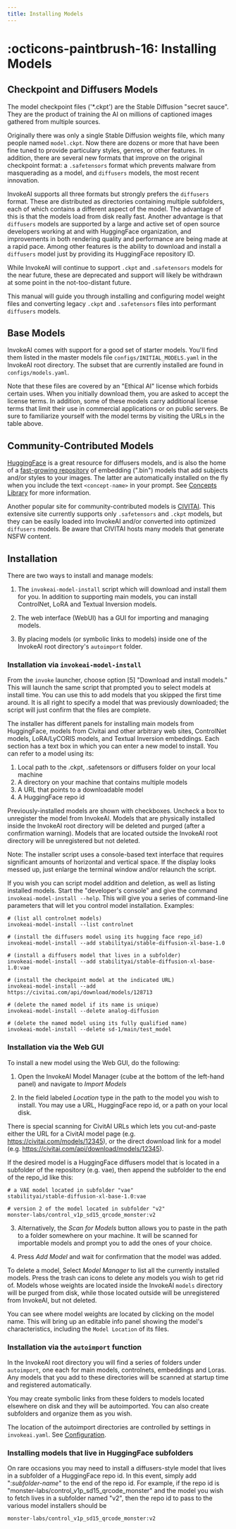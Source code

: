 ```yaml
---
title: Installing Models
---
```


# :octicons-paintbrush-16: Installing Models

## Checkpoint and Diffusers Models

The model checkpoint files ('\*.ckpt') are the Stable Diffusion
"secret sauce". They are the product of training the AI on millions of
captioned images gathered from multiple sources.

Originally there was only a single Stable Diffusion weights file,
which many people named `model.ckpt`. Now there are dozens or more
that have been fine tuned to provide particulary styles, genres, or
other features. In addition, there are several new formats that
improve on the original checkpoint format: a `.safetensors` format
which prevents malware from masquerading as a model, and `diffusers`
models, the most recent innovation.

InvokeAI supports all three formats but strongly prefers the
`diffusers` format. These are distributed as directories containing
multiple subfolders, each of which contains a different aspect of the
model. The advantage of this is that the models load from disk really
fast. Another advantage is that `diffusers` models are supported by a
large and active set of open source developers working at and with
HuggingFace organization, and improvements in both rendering quality
and performance are being made at a rapid pace. Among other features
is the ability to download and install a `diffusers` model just by
providing its HuggingFace repository ID.

While InvokeAI will continue to support `.ckpt` and `.safetensors`
models for the near future, these are deprecated and support will
likely be withdrawn at some point in the not-too-distant future.

This manual will guide you through installing and configuring model
weight files and converting legacy `.ckpt` and `.safetensors` files
into performant `diffusers` models.

## Base Models

InvokeAI comes with support for a good set of starter models. You'll
find them listed in the master models file
`configs/INITIAL_MODELS.yaml` in the InvokeAI root directory. The
subset that are currently installed are found in
`configs/models.yaml`.

Note that these files are covered by an "Ethical AI" license which
forbids certain uses. When you initially download them, you are asked
to accept the license terms. In addition, some of these models carry
additional license terms that limit their use in commercial
applications or on public servers. Be sure to familiarize yourself
with the model terms by visiting the URLs in the table above.

## Community-Contributed Models

[HuggingFace](https://huggingface.co/models?library=diffusers)
is a great resource for diffusers models, and is also the home of a
[fast-growing repository](https://huggingface.co/sd-concepts-library)
of embedding (".bin") models that add subjects and/or styles to your
images. The latter are automatically installed on the fly when you
include the text `<concept-name>` in your prompt. See [Concepts
Library](../features/CONCEPTS.md) for more information.

Another popular site for community-contributed models is
[CIVITAI](https://civitai.com). This extensive site currently supports
only `.safetensors` and `.ckpt` models, but they can be easily loaded
into InvokeAI and/or converted into optimized `diffusers` models. Be
aware that CIVITAI hosts many models that generate NSFW content.

## Installation

There are two ways to install and manage models:

1. The `invokeai-model-install` script which will download and install
them for you.  In addition to supporting main models, you can install
ControlNet, LoRA and Textual Inversion models.

2. The web interface (WebUI) has a GUI for importing and managing
   models.

3. By placing models (or symbolic links to models) inside one of the
InvokeAI root directory's `autoimport` folder.

### Installation via `invokeai-model-install`

From the `invoke` launcher, choose option [5] "Download and install
models." This will launch the same script that prompted you to select
models at install time. You can use this to add models that you
skipped the first time around. It is all right to specify a model that
was previously downloaded; the script will just confirm that the files
are complete.

The installer has different panels for installing main models from
HuggingFace, models from Civitai and other arbitrary web sites,
ControlNet models, LoRA/LyCORIS models, and Textual Inversion
embeddings. Each section has a text box in which you can enter a new
model to install. You can refer to a model using its:

1. Local path to the .ckpt, .safetensors or diffusers folder on your local machine
2. A directory on your machine that contains multiple models
3. A URL that points to a downloadable model
4. A HuggingFace repo id

Previously-installed models are shown with checkboxes. Uncheck a box
to unregister the model from InvokeAI. Models that are physically
installed inside the InvokeAI root directory will be deleted and
purged (after a confirmation warning). Models that are located outside
the InvokeAI root directory will be unregistered but not deleted.

Note: The installer script uses a console-based text interface that requires
significant amounts of horizontal and vertical space. If the display
looks messed up, just enlarge the terminal window and/or relaunch the
script.

If you wish you can script model addition and deletion, as well as
listing installed models. Start the "developer's console" and give the
command `invokeai-model-install --help`. This will give you a series
of command-line parameters that will let you control model
installation. Examples:

```
# (list all controlnet models)
invokeai-model-install --list controlnet

# (install the diffusers model using its hugging face repo_id)
invokeai-model-install --add stabilityai/stable-diffusion-xl-base-1.0

# (install a diffusers model that lives in a subfolder)
invokeai-model-install --add stabilityai/stable-diffusion-xl-base-1.0:vae

# (install the checkpoint model at the indicated URL)
invokeai-model-install --add https://civitai.com/api/download/models/128713

# (delete the named model if its name is unique)
invokeai-model-install --delete analog-diffusion

# (delete the named model using its fully qualified name)
invokeai-model-install --delete sd-1/main/test_model
```

### Installation via the Web GUI

To install a new model using the Web GUI, do the following:

1. Open the InvokeAI Model Manager (cube at the bottom of the
left-hand panel) and navigate to *Import Models*

2. In the field labeled *Location* type in the path to the model you
wish to install. You may use a URL, HuggingFace repo id, or a path on
your local disk.

There is special scanning for CivitAI URLs which lets
you cut-and-paste either the URL for a CivitAI model page
(e.g. https://civitai.com/models/12345), or the direct download link
for a model (e.g. https://civitai.com/api/download/models/12345).

If the desired model is a HuggingFace diffusers model that is located
in a subfolder of the repository (e.g. vae), then append the subfolder
to the end of the repo_id like this:

```
# a VAE model located in subfolder "vae"
stabilityai/stable-diffusion-xl-base-1.0:vae

# version 2 of the model located in subfolder "v2"
monster-labs/control_v1p_sd15_qrcode_monster:v2

```

3. Alternatively, the *Scan for Models* button allows you to paste in
the path to a folder somewhere on your machine. It will be scanned for
importable models and prompt you to add the ones of your choice.

4. Press *Add Model* and wait for confirmation that the model
was added.

To delete a model, Select *Model Manager* to list all the currently
installed models. Press the trash can icons to delete any models you
wish to get rid of. Models whose weights are located inside the
InvokeAI `models` directory will be purged from disk, while those
located outside will be unregistered from InvokeAI, but not deleted.

You can see where model weights are located by clicking on the model name.
This will bring up an editable info panel showing the model's characteristics,
including the `Model Location` of its files.

### Installation via the `autoimport` function

In the InvokeAI root directory you will find a series of folders under
`autoimport`, one each for main models, controlnets, embeddings and
Loras.  Any models that you add to these directories will be scanned
at startup time and registered automatically.

You may create symbolic links from these folders to models located
elsewhere on disk and they will be autoimported. You can also create
subfolders and organize them as you wish.

The location of the autoimport directories are controlled by settings
in `invokeai.yaml`. See [Configuration](../features/CONFIGURATION.md).

### Installing models that live in HuggingFace subfolders

On rare occasions you may need to install a diffusers-style model that
lives in a subfolder of a HuggingFace repo id. In this event, simply
add ":_subfolder-name_" to the end of the repo id. For example, if the
repo id is "monster-labs/control_v1p_sd15_qrcode_monster" and the model
you wish to fetch lives in a subfolder named "v2", then the repo id to
pass to the various model installers should be 

```
monster-labs/control_v1p_sd15_qrcode_monster:v2
```
